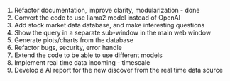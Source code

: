 
1. Refactor documentation, improve clarity, modularization - done
2. Convert the code to use llama2 model instead of OpenAI 
3. Add stock market data database, and make interesting questions
4. Show the query in a separate sub-window in the main web window 
5. Generate plots/charts from the database
6. Refactor bugs, security, error handle
7. Extend the code to be able to use different models
8. Implement real time data incoming - timescale
9.  Develop a AI report for the new discover from the real time data source
